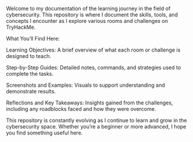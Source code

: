 Welcome to my documentation of the learning journey in the field of cybersecurity. This repository is where I document the skills, tools, and concepts I encounter as I explore various rooms and challenges on TryHackMe.


What You’ll Find Here:

Learning Objectives: A brief overview of what each room or challenge is designed to teach.

Step-by-Step Guides: Detailed notes, commands, and strategies used to complete the tasks.

Screenshots and Examples: Visuals to support understanding and demonstrate results.

Reflections and Key Takeaways: Insights gained from the challenges, including any roadblocks faced and how they were overcome.


This repository is constantly evolving as I continue to learn and grow in the cybersecurity space. Whether you’re a beginner or more advanced, I hope you find something useful here.
